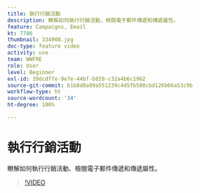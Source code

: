 ```yaml
---
title: 執行行銷活動
description: 瞭解如何執行行銷活動、檢閱電子郵件傳遞和傳遞屬性。
feature: Campaigns, Email
kt: 7786
thumbnail: 334908.jpg
doc-type: feature video
activity: use
team: WWFRE
role: User
level: Beginner
exl-id: 39dcdffe-9e7e-44bf-b820-c32a4b6c1962
source-git-commit: b1b8d8a99a551239c445fb588cbd126b66a53c9b
workflow-type: ht
source-wordcount: '34'
ht-degree: 100%

---
```


# 執行行銷活動

瞭解如何執行行銷活動、檢閱電子郵件傳遞和傳遞屬性。

>[!VIDEO](https://video.tv.adobe.com/v/334908?quality=12&learn=on)
